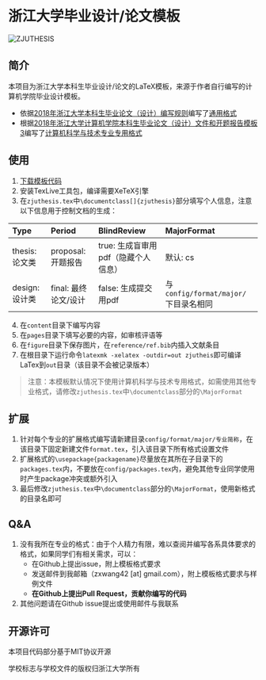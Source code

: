 # 浙江大学毕业设计/论文模板

![ZJUTHESIS](https://img.shields.io/badge/ZJUTHESIS-Template-blue.svg)

## 简介

本项目为浙江大学本科生毕业设计/论文的LaTeX模板，来源于作者自行编写的计算机学院毕业设计模板。

 - 依据[2018年浙江大学本科生毕业论文（设计）编写规则](http://bksy.zju.edu.cn/attachments/2018-01/01-1517384518-1149149.pdf)编写了[通用格式](config/format/general/format.tex)
 - 根据[2018年浙江大学计算机学院本科生毕业论文（设计）文件和开题报告模板3](http://cspo.zju.edu.cn/cspo_bks/content.php?id=8640)编写了[计算机科学与技术专业专用格式](config/format/major/cs/format.tex)

## 使用

1. [下载模板代码](https://github.com/TheNetAdmin/zjuthesis/releases)
2. 安装TexLive工具包，编译需要XeTeX引擎
3. 在`zjuthesis.tex`中`\documentclass[]{zjuthesis}`部分填写个人信息，注意以下信息用于控制文档的生成：

|Type|Period|BlindReview|MajorFormat|
|:---|:-----|:----------|:----------|
|thesis: 论文类|proposal: 开题报告|true: 生成盲审用pdf（隐藏个人信息）|默认: cs|
|design: 设计类|final: 最终论文/设计|false: 生成提交用pdf|与`config/format/major/`下目录名相同|

4. 在`content`目录下编写内容
5. 在`pages`目录下填写必要的内容，如审核评语等
6. 在`figure`目录下保存图片，在`reference/ref.bib`内插入文献条目
7. 在根目录下运行命令`latexmk -xelatex -outdir=out zjutheis`即可编译LaTex到`out`目录（该目录不会被记录版本）

>注意：本模板默认情况下使用计算机科学与技术专用格式，如需使用其他专业格式，请修改`zjuthesis.tex`中`\documentclass`部分的`\MajorFormat`

## 扩展

1. 针对每个专业的扩展格式编写请新建目录`config/format/major/专业简称`，在该目录下固定新建文件`format.tex`，引入该目录下所有格式设置文件
2. 扩展格式的`\usepackage{packagename}`尽量放在其所在子目录下的`packages.tex`内，不要放在`config/packages.tex`内，避免其他专业同学使用时产生package冲突或额外引入
3. 最后修改`zjuthesis.tex`中`\documentclass`部分的`\MajorFormat`，使用新格式的目录名即可

## Q&A

1. 没有我所在专业的格式：由于个人精力有限，难以查阅并编写各系具体要求的格式，如果同学们有相关需求，可以：
    - 在Github上提出issue，附上模板格式要求
    - 发送邮件到我邮箱（zxwang42 [at] gmail.com），附上模板格式要求与样例文件
    - **在Github上提出Pull Request，贡献你编写的代码**
2. 其他问题请在Github issue提出或使用邮件与我联系

## 开源许可

本项目代码部分基于MIT协议开源

学校标志与学校文件的版权归浙江大学所有
